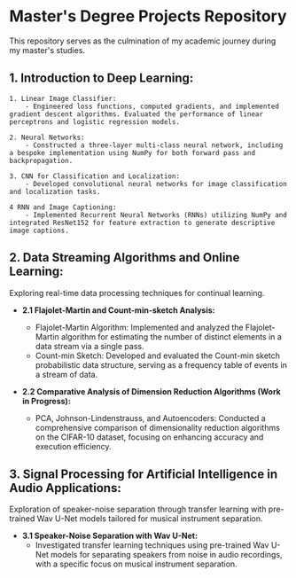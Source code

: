# Master's Degree Projects Repository

This repository serves as the culmination of my academic journey during my master's studies.

## 1. Introduction to Deep Learning:

	1. Linear Image Classifier:
		- Engineered loss functions, computed gradients, and implemented gradient descent algorithms. Evaluated the performance of linear perceptrons and logistic regression models.
  
	2. Neural Networks:
		- Constructed a three-layer multi-class neural network, including a bespoke implementation using NumPy for both forward pass and backpropagation.
  
	3. CNN for Classification and Localization:
		- Developed convolutional neural networks for image classification and localization tasks.
  
	4 RNN and Image Captioning:
		- Implemented Recurrent Neural Networks (RNNs) utilizing NumPy and integrated ResNet152 for feature extraction to generate descriptive image captions.

## 2. Data Streaming Algorithms and Online Learning:

Exploring real-time data processing techniques for continual learning.

- **2.1 Flajolet-Martin and Count-min-sketch Analysis:**
  - Flajolet-Martin Algorithm: Implemented and analyzed the Flajolet-Martin algorithm for estimating the number of distinct elements in a data stream via a single pass.
  - Count-min Sketch: Developed and evaluated the Count-min sketch probabilistic data structure, serving as a frequency table of events in a stream of data.
  
- **2.2 Comparative Analysis of Dimension Reduction Algorithms (Work in Progress):**
  - PCA, Johnson-Lindenstrauss, and Autoencoders: Conducted a comprehensive comparison of dimensionality reduction algorithms on the CIFAR-10 dataset, focusing on enhancing accuracy and execution efficiency.

## 3. Signal Processing for Artificial Intelligence in Audio Applications:

Exploration of speaker-noise separation through transfer learning with pre-trained Wav U-Net models tailored for musical instrument separation.

- **3.1 Speaker-Noise Separation with Wav U-Net:**
  - Investigated transfer learning techniques using pre-trained Wav U-Net models for separating speakers from noise in audio recordings, with a specific focus on musical instrument separation.